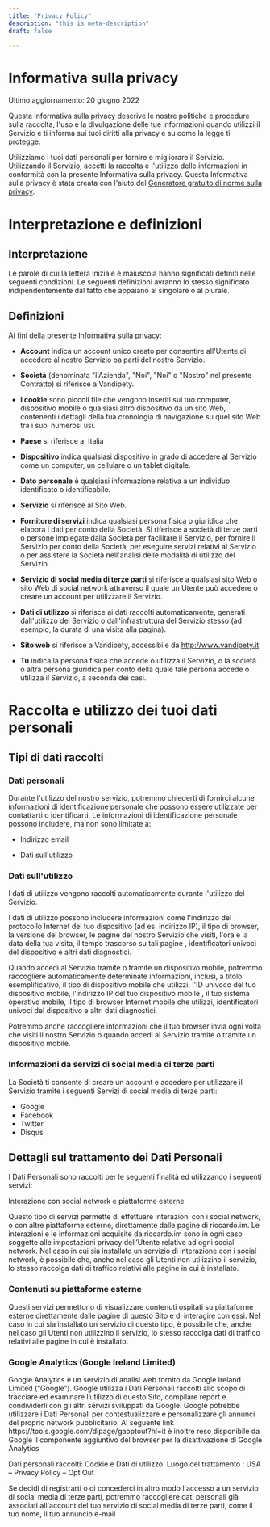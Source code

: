 ```yaml
---
title: "Privacy Policy"
description: "this is meta-description"
draft: false

---
```


<h1>Informativa sulla privacy</h1>
<p>Ultimo aggiornamento: 20 giugno 2022</p>
<p>Questa Informativa sulla privacy descrive le nostre politiche e procedure sulla raccolta, l'uso e la divulgazione delle tue informazioni quando utilizzi il Servizio e ti informa sui tuoi diritti alla privacy e su come la legge ti protegge.</p>
<p>Utilizziamo i tuoi dati personali per fornire e migliorare il Servizio. Utilizzando il Servizio, accetti la raccolta e l'utilizzo delle informazioni in conformità con la presente Informativa sulla privacy. Questa Informativa sulla privacy è stata creata con l'aiuto del <a href="https://www.freeprivacypolicy.com/free-privacy-policy-generator/" target="_blank">Generatore gratuito di norme sulla privacy</a>. </p>
<h1>Interpretazione e definizioni</h1>
<h2>Interpretazione</h2>
<p>Le parole di cui la lettera iniziale è maiuscola hanno significati definiti nelle seguenti condizioni. Le seguenti definizioni avranno lo stesso significato indipendentemente dal fatto che appaiano al singolare o al plurale.</p>
<h2>Definizioni</h2>
<p>Ai fini della presente Informativa sulla privacy:</p>
<ul>
<li>
<p><strong>Account</strong> indica un account unico creato per consentire all'Utente di accedere al nostro Servizio oa parti del nostro Servizio.</p>
</li>
<li>
<p><strong>Società</strong> (denominata "l'Azienda", "Noi", "Noi" o "Nostro" nel presente Contratto) si riferisce a Vandipety.</p>
</li>
<li>
<p><strong>I cookie</strong> sono piccoli file che vengono inseriti sul tuo computer, dispositivo mobile o qualsiasi altro dispositivo da un sito Web, contenenti i dettagli della tua cronologia di navigazione su quel sito Web tra i suoi numerosi usi.</p>
</li>
<li>
<p><strong>Paese</strong> si riferisce a: Italia</p>
</li>
<li>
<p><strong>Dispositivo</strong> indica qualsiasi dispositivo in grado di accedere al Servizio come un computer, un cellulare o un tablet digitale.</p>
</li>
<li>
<p><strong>Dato personale</strong> è qualsiasi informazione relativa a un individuo identificato o identificabile.</p>
</li>
<li>
<p><strong>Servizio</strong> si riferisce al Sito Web.</p>
</li>
<li>
<p><strong>Fornitore di servizi</strong> indica qualsiasi persona fisica o giuridica che elabora i dati per conto della Società. Si riferisce a società di terze parti o persone impiegate dalla Società per facilitare il Servizio, per fornire il Servizio per conto della Società, per eseguire servizi relativi al Servizio o per assistere la Società nell'analisi delle modalità di utilizzo del Servizio.</ p>
</li>
<li>
<p><strong>Servizio di social media di terze parti</strong> si riferisce a qualsiasi sito Web o sito Web di social network attraverso il quale un Utente può accedere o creare un account per utilizzare il Servizio.</p>
</li>
<li>
<p><strong>Dati di utilizzo</strong> si riferisce ai dati raccolti automaticamente, generati dall'utilizzo del Servizio o dall'infrastruttura del Servizio stesso (ad esempio, la durata di una visita alla pagina).</p>
</li>
<li>
<p><strong>Sito web</strong> si riferisce a Vandipety, accessibile da <a href="http://www.vandipety.it" rel="external nofollow noopener" target="_blank">http://www.vandipety.it</a></p>
</li>
<li>
<p><strong>Tu</strong> indica la persona fisica che accede o utilizza il Servizio, o la società o altra persona giuridica per conto della quale tale persona accede o utilizza il Servizio, a seconda dei casi.</p>
</li>
</ul>
<h1>Raccolta e utilizzo dei tuoi dati personali</h1>
<h2>Tipi di dati raccolti</h2>
<h3>Dati personali</h3>
<p>Durante l'utilizzo del nostro servizio, potremmo chiederti di fornirci alcune informazioni di identificazione personale che possono essere utilizzate per contattarti o identificarti. Le informazioni di identificazione personale possono includere, ma non sono limitate a:</p>
<ul>
<li>
<p>Indirizzo email</p>
</li>
<li>
<p>Dati sull'utilizzo</p>
</li>
</ul>
<h3>Dati sull'utilizzo</h3>
<p>I dati di utilizzo vengono raccolti automaticamente durante l'utilizzo del Servizio.</p>
<p>I dati di utilizzo possono includere informazioni come l'indirizzo del protocollo Internet del tuo dispositivo (ad es. indirizzo IP), il tipo di browser, la versione del browser, le pagine del nostro Servizio che visiti, l'ora e la data della tua visita, il tempo trascorso su tali pagine , identificatori univoci del dispositivo e altri dati diagnostici.</p>
<p>Quando accedi al Servizio tramite o tramite un dispositivo mobile, potremmo raccogliere automaticamente determinate informazioni, inclusi, a titolo esemplificativo, il tipo di dispositivo mobile che utilizzi, l'ID univoco del tuo dispositivo mobile, l'indirizzo IP del tuo dispositivo mobile , il tuo sistema operativo mobile, il tipo di browser Internet mobile che utilizzi, identificatori univoci del dispositivo e altri dati diagnostici.</p>
<p>Potremmo anche raccogliere informazioni che il tuo browser invia ogni volta che visiti il ​​nostro Servizio o quando accedi al Servizio tramite o tramite un dispositivo mobile.</p>
<h3>Informazioni da servizi di social media di terze parti</h3>
<p>La Società ti consente di creare un account e accedere per utilizzare il Servizio tramite i seguenti Servizi di social media di terze parti:</p>
<ul>
<li>Google</li>
<li>Facebook</li>
<li>Twitter</li>
<li>Disqus</li>
</ul>

<h2>Dettagli sul trattamento dei Dati Personali</h2>
<p>I Dati Personali sono raccolti per le seguenti finalità ed utilizzando i seguenti servizi:</p>

<p>Interazione con social network e piattaforme esterne</p>

<p>Questo tipo di servizi permette di effettuare interazioni con i social network, o con altre piattaforme esterne, direttamente dalle pagine di riccardo.im. Le interazioni e le informazioni acquisite da riccardo.im sono in ogni caso soggette alle impostazioni privacy dell’Utente relative ad ogni social network. Nel caso in cui sia installato un servizio di interazione con i social network, è possibile che, anche nel caso gli Utenti non utilizzino il servizio, lo stesso raccolga dati di traffico relativi alle pagine in cui è installato.</p>

<h3>Contenuti su piattaforme esterne</h3>

<p>Questi servizi permettono di visualizzare contenuti ospitati su piattaforme esterne direttamente dalle pagine di questo Sito e di interagire con essi. Nel caso in cui sia installato un servizio di questo tipo, è possibile che, anche nel caso gli Utenti non utilizzino il servizio, lo stesso raccolga dati di traffico relativi alle pagine in cui è installato.</p>

<h3>Google Analytics (Google Ireland Limited)</h3>

<p>Google Analytics è un servizio di analisi web fornito da Google Ireland Limited (“Google”). Google utilizza i Dati Personali raccolti allo scopo di tracciare ed esaminare l’utilizzo di questo Sito, compilare report e condividerli con gli altri servizi sviluppati da Google. Google potrebbe utilizzare i Dati Personali per contestualizzare e personalizzare gli annunci del proprio network pubblicitario. Al seguente link https://tools.google.com/dlpage/gaoptout?hl=it è inoltre reso disponibile da Google il componente aggiuntivo del browser per la disattivazione di Google Analytics</p>

Dati personali raccolti: Cookie e Dati di utilizzo. Luogo del trattamento : USA – Privacy Policy – Opt Out

<p>Se decidi di registrarti o di concederci in altro modo l'accesso a un servizio di social media di terze parti, potremmo raccogliere dati personali già associati all'account del tuo servizio di social media di terze parti, come il tuo nome, il tuo annuncio e-mail

